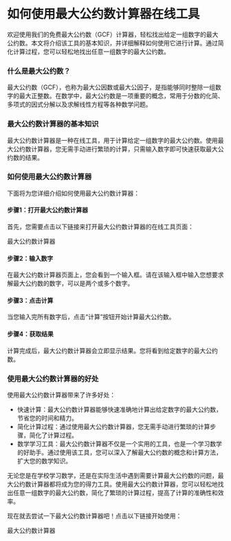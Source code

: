 如何使用最大公约数计算器在线工具
================

欢迎使用我们的免费最大公约数（GCF）计算器，轻松找出给定一组数字的最大公约数。本文将介绍该工具的基本知识，并详细解释如何使用它进行计算。通过简化计算过程，您可以轻松地找出任意一组数字的最大公约数。

### 什么是最大公约数？

最大公约数（GCF），也称为最大公因数或最大公因子，是指能够同时整除一组数字的最大正整数。在数学中，最大公约数是一项重要的概念，常用于分数的化简、多项式的因式分解以及求解线性方程等各种数学问题。

### 最大公约数计算器的基本知识

最大公约数计算器是一种在线工具，用于计算给定一组数字的最大公约数。使用最大公约数计算器，您无需手动进行繁琐的计算，只需输入数字即可快速获取最大公约数的结果。

### 如何使用最大公约数计算器

下面将为您详细介绍如何使用最大公约数计算器：

#### 步骤1：打开最大公约数计算器

首先，您需要点击以下链接来打开最大公约数计算器的在线工具页面：

最大公约数计算器

#### 步骤2：输入数字

在最大公约数计算器页面上，您会看到一个输入框。请在该输入框中输入您想要求解最大公约数的数字，可以是两个或多个数字。

#### 步骤3：点击计算

当您输入完所有数字后，点击“计算”按钮开始计算最大公约数。

#### 步骤4：获取结果

计算完成后，最大公约数计算器会立即显示结果。您将看到给定数字的最大公约数。

### 使用最大公约数计算器的好处

使用最大公约数计算器带来了许多好处：

- 快速计算：最大公约数计算器能够快速准确地计算出给定数字的最大公约数，节省您的时间和精力。
- 简化计算过程：通过使用最大公约数计算器，您无需手动进行繁琐的计算步骤，简化了计算过程。
- 数学学习工具：最大公约数计算器不仅是一个实用的工具，也是一个学习数学的好助手。通过使用该工具，您可以深入了解最大公约数的概念和计算方法，扩大您的数学知识。

无论您是在学校学习数学，还是在实际生活中遇到需要计算最大公约数的问题，最大公约数计算器都将成为您的得力工具。使用最大公约数计算器，您可以轻松地找出任意一组数字的最大公约数，简化了繁琐的计算过程，提高了计算的准确性和效率。

现在就去尝试一下最大公约数计算器吧！点击以下链接开始使用：

最大公约数计算器